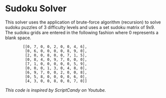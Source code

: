 # Sudoku Solver
This solver uses the application of brute-force algorithm (recursion) to solve sudoku puzzles of 3 difficulty levels and uses a set sudoku matrix of 9x9. The sudoku grids are entered in the following fashion where 0 represents a blank space.

            [[0, 7, 0, 0, 2, 0, 0, 4, 6],
             [0, 6, 0, 0, 0, 0, 8, 9, 0],
             [2, 0, 0, 8, 0, 0, 7, 1, 5],
             [0, 8, 4, 0, 9, 7, 0, 0, 0],
             [7, 1, 0, 0, 0, 0, 0, 5, 9],
             [0, 0, 0, 1, 3, 0, 4, 8, 0],
             [6, 9, 7, 0, 0, 2, 0, 0, 8],
             [0, 5, 8, 0, 0, 0, 0, 6, 0],
             [4, 3, 0, 0, 8, 0, 0, 7, 0]]




_This code is inspired by ScriptCandy on Youtube._
